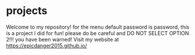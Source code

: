 # projects
Welcome to my repository!
for the menu default password is password,
this is a project I did for fun!
please do be careful and DO NOT SELECT OPTION 2!!!
you have been warned!
Visit my website at https://epicdanger2015.github.io/
